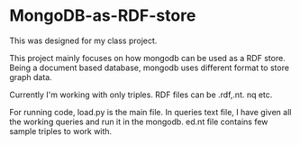 # MongoDB-as-RDF-store

This was designed for my class project. 

This project mainly focuses on how mongodb can be used as a RDF store. Being a document based database, mongodb uses different format to store graph data. 

Currently I'm working with only triples. RDF files can be .rdf,.nt. nq etc. 

For running code, load.py is the main file. In queries text file, I have given all the working queries and run it in the mongodb.
ed.nt file contains few sample triples to work with. 


